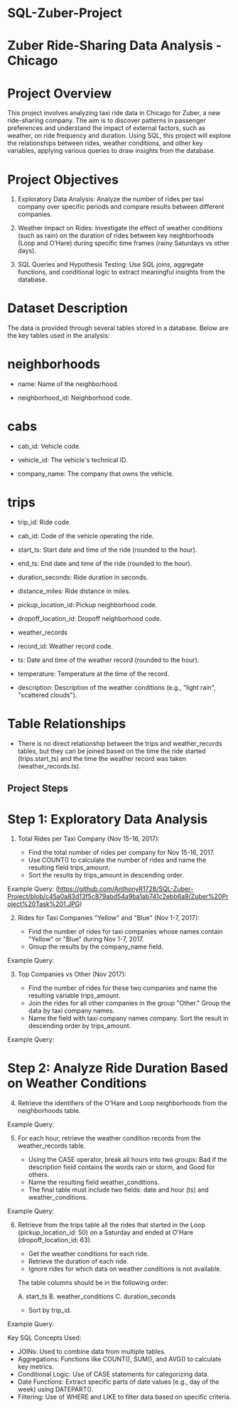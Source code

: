 # SQL-Zuber-Project

# Zuber Ride-Sharing Data Analysis - Chicago

# Project Overview

This project involves analyzing taxi ride data in Chicago for Zuber, a new ride-sharing company. The aim is to discover patterns in passenger preferences and understand the impact of external factors, such as weather, on ride frequency and duration. Using SQL, this project will explore the relationships between rides, weather conditions, and other key variables, applying various queries to draw insights from the database.


# Project Objectives

1. Exploratory Data Analysis: Analyze the number of rides per taxi company over specific periods and compare results between different companies.

2. Weather Impact on Rides: Investigate the effect of weather conditions (such as rain) on the duration of rides between key neighborhoods (Loop and O’Hare) during specific time frames (rainy Saturdays vs other days).

3. SQL Queries and Hypothesis Testing: Use SQL joins, aggregate functions, and conditional logic to extract meaningful insights from the database.

# Dataset Description

The data is provided through several tables stored in a database. Below are the key tables used in the analysis:

# neighborhoods
- name: Name of the neighborhood.

- neighborhood_id: Neighborhood code.

# cabs

- cab_id: Vehicle code.

- vehicle_id: The vehicle's technical ID.

- company_name: The company that owns the vehicle.

# trips

- trip_id: Ride code.

- cab_id: Code of the vehicle operating the ride.

- start_ts: Start date and time of the ride (rounded to the hour).

- end_ts: End date and time of the ride (rounded to the hour).

- duration_seconds: Ride duration in seconds.

- distance_miles: Ride distance in miles.

- pickup_location_id: Pickup neighborhood code.

- dropoff_location_id: Dropoff neighborhood code.

- weather_records

- record_id: Weather record code.

- ts: Date and time of the weather record (rounded to the hour).

- temperature: Temperature at the time of the record.

- description: Description of the weather conditions (e.g., "light rain", "scattered clouds").


# Table Relationships

- There is no direct relationship between the trips and weather_records tables, but they can be joined based on the time the ride started (trips.start_ts) and the time the weather record was taken (weather_records.ts).

## Project Steps

# Step 1: Exploratory Data Analysis

  1. Total Rides per Taxi Company (Nov 15-16, 2017):

      - Find the total number of rides per company for Nov 15-16, 2017.
      - Use COUNT() to calculate the number of rides and name the resulting field trips_amount.
      - Sort the results by trips_amount in descending order.

Example Query:
(https://github.com/AnthonyR1728/SQL-Zuber-Project/blob/c45a0a83d13f5c879abd54a9ba1ab741c2ebb6a9/Zuber%20Project%20Task%201.JPG)


  2. Rides for Taxi Companies "Yellow" and "Blue" (Nov 1-7, 2017):

     - Find the number of rides for taxi companies whose names contain "Yellow" or "Blue" during Nov 1-7, 2017.
     - Group the results by the company_name field.
  
Example Query:


  3. Top Companies vs Other (Nov 2017):

     - Find the number of rides for these two companies and name the resulting variable trips_amount.
     - Join the rides for all other companies in the group "Other." Group the data by taxi company names.
     - Name the field with taxi company names company. Sort the result in descending order by trips_amount.
  
Example Query:


# Step 2: Analyze Ride Duration Based on Weather Conditions

  4. Retrieve the identifiers of the O'Hare and Loop neighborhoods  from the neighborhoods table.

Example Query:

  
  5. For each hour, retrieve the weather condition records from the weather_records table.

     - Using the CASE operator, break all hours into two groups: Bad if the description field contains the words rain or storm, and Good for others.
     - Name the resulting field weather_conditions.
     - The final table must include two fields: date and hour (ts) and weather_conditions.

Example Query:


  6. Retrieve from the trips table all the rides that started in the Loop (pickup_location_id: 50) on a Saturday and ended at O'Hare (dropoff_location_id: 63).

     - Get the weather conditions for each ride.
     - Retrieve the duration of each ride.
     - Ignore rides for which data on weather conditions is not available.

      The table columns should be in the following order:

        A. start_ts
        B. weather_conditions
        C. duration_seconds

     - Sort by trip_id.

Example Query:






Key SQL Concepts Used:
  - JOINs: Used to combine data from multiple tables.
  - Aggregations: Functions like COUNT(), SUM(), and AVG() to calculate key metrics.
  - Conditional Logic: Use of CASE statements for categorizing data.
  - Date Functions: Extract specific parts of date values (e.g., day of the week) using DATEPART().
  - Filtering: Use of WHERE and LIKE to filter data based on specific criteria.
